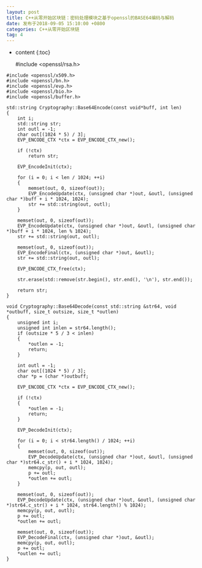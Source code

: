 ```yaml
---
layout: post
title: C++从零开始区块链：密码处理模块之基于openssl的BASE64编码与解码
date: 发布于2018-09-05 15:10:00 +0800
categories: C++从零开始区块链
tag: 4
---
```


* content
{:toc}


    #include <openssl/rsa.h>
<!-- more -->

    #include <openssl/x509.h>
    #include <openssl/bn.h>
    #include <openssl/evp.h>
    #include <openssl/bio.h>
    #include <openssl/buffer.h>
    
    std::string Cryptography::Base64Encode(const void*buff, int len)
    {
        int i;
        std::string str;
        int outl = -1;
        char out[(1024 * 5) / 3];
        EVP_ENCODE_CTX *ctx = EVP_ENCODE_CTX_new();
    
        if (!ctx)
            return str;
    
        EVP_EncodeInit(ctx);
    
        for (i = 0; i < len / 1024; ++i)
        {
            memset(out, 0, sizeof(out));
            EVP_EncodeUpdate(ctx, (unsigned char *)out, &outl, (unsigned char *)buff + i * 1024, 1024);
            str += std::string(out, outl);
        }
    
        memset(out, 0, sizeof(out));
        EVP_EncodeUpdate(ctx, (unsigned char *)out, &outl, (unsigned char *)buff + i * 1024, len % 1024);
        str += std::string(out, outl);
    
        memset(out, 0, sizeof(out));
        EVP_EncodeFinal(ctx, (unsigned char *)out, &outl);
        str += std::string(out, outl);
    
        EVP_ENCODE_CTX_free(ctx);
    
        str.erase(std::remove(str.begin(), str.end(), '\n'), str.end());
    
        return str;
    }
    
    void Cryptography::Base64Decode(const std::string &str64, void *outbuff, size_t outsize, size_t *outlen)
    {
        unsigned int i;
        unsigned int inlen = str64.length();
        if (outsize * 5 / 3 < inlen)
        {
            *outlen = -1;
            return;
        }
    
        int outl = -1;
        char out[(1024 * 5) / 3];
        char *p = (char *)outbuff;
    
        EVP_ENCODE_CTX *ctx = EVP_ENCODE_CTX_new();
    
        if (!ctx)
        {
            *outlen = -1;
            return;
        }
    
        EVP_DecodeInit(ctx);
    
        for (i = 0; i < str64.length() / 1024; ++i)
        {
            memset(out, 0, sizeof(out));
            EVP_DecodeUpdate(ctx, (unsigned char *)out, &outl, (unsigned char *)str64.c_str() + i * 1024, 1024);
            memcpy(p, out, outl);
            p += outl;
            *outlen += outl;
        }
    
        memset(out, 0, sizeof(out));
        EVP_DecodeUpdate(ctx, (unsigned char *)out, &outl, (unsigned char *)str64.c_str() + i * 1024, str64.length() % 1024);
        memcpy(p, out, outl);
        p += outl;
        *outlen += outl;
    
        memset(out, 0, sizeof(out));
        EVP_DecodeFinal(ctx, (unsigned char *)out, &outl);
        memcpy(p, out, outl);
        p += outl;
        *outlen += outl;
    }

